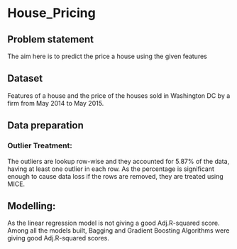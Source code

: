 # House_Pricing
## Problem statement
The aim here is to predict the price a house using the given features
## Dataset
Features of a house and the price of the houses sold in Washington DC by a firm from May 2014 to May 2015.
## Data preparation
### Outlier Treatment:
The outliers are lookup row-wise and they accounted for 5.87% of the data, having at least one outlier in each row. As the percentage is significant enough to cause data loss if the rows are removed, they are treated using MICE.

## Modelling:
As the linear regression model is not giving a good Adj.R-squared score. Among all the models built, Bagging and Gradient Boosting Algorithms were giving good Adj.R-squared scores.




